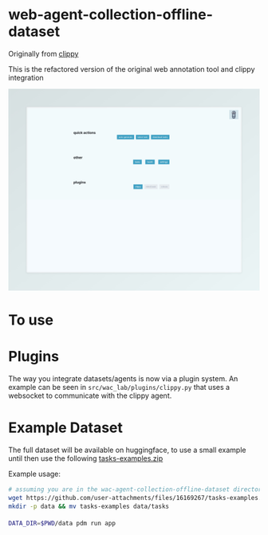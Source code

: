 # web-agent-collection-offline-dataset

Originally from [clippy](https://github.com/grahamannett/clippy)

This is the refactored version of the original web annotation tool and clippy integration

![wac-start](docs/assets/wac-lab-start.jpeg)

# To use

# Plugins

The way you integrate datasets/agents is now via a plugin system.  An example can be seen in `src/wac_lab/plugins/clippy.py` that uses a websocket to communicate with the clippy agent.


# Example Dataset

The full dataset will be available on huggingface, to use a small example until then use the following [tasks-examples.zip](https://github.com/user-attachments/files/16169267/tasks-examples.zip)

Example usage:
```bash
# assuming you are in the wac-agent-collection-offline-dataset directory
wget https://github.com/user-attachments/files/16169267/tasks-examples.zip && unzip tasks-examples.zip
mkdir -p data && mv tasks-examples data/tasks

DATA_DIR=$PWD/data pdm run app
```
